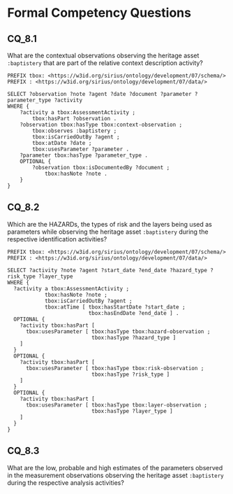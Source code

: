 # Formal Competency Questions

## CQ_8.1
What are the contextual observations observing the heritage asset `:baptistery` that are part of the relative context description activity?

```SPARQL
PREFIX tbox: <https://w3id.org/sirius/ontology/development/07/schema/>
PREFIX : <https://w3id.org/sirius/ontology/development/07/data/>

SELECT ?observation ?note ?agent ?date ?document ?parameter ?parameter_type ?activity
WHERE {
    ?activity a tbox:AssessmentActivity ;
        tbox:hasPart ?observation .
    ?observation tbox:hasType tbox:context-observation ;
        tbox:observes :baptistery ;
        tbox:isCarriedOutBy ?agent ;
        tbox:atDate ?date ;
        tbox:usesParameter ?parameter .
    ?parameter tbox:hasType ?parameter_type .
    OPTIONAL {
        ?observation tbox:isDocumentedBy ?document ;
            tbox:hasNote ?note .
    }
}
```

## CQ_8.2
Which are the HAZARDs, the types of risk and the layers being used as parameters while observing the heritage asset `:baptistery` during the respective identification activities?

```SPARQL
PREFIX tbox: <https://w3id.org/sirius/ontology/development/07/schema/>
PREFIX : <https://w3id.org/sirius/ontology/development/07/data/>

SELECT ?activity ?note ?agent ?start_date ?end_date ?hazard_type ?risk_type ?layer_type
WHERE {
  ?activity a tbox:AssessmentActivity ;
            tbox:hasNote ?note ;
            tbox:isCarriedOutBy ?agent ;
            tbox:atTime [ tbox:hasStartDate ?start_date ;
                          tbox:hasEndDate ?end_date ] .
  OPTIONAL {
    ?activity tbox:hasPart [
      tbox:usesParameter [ tbox:hasType tbox:hazard-observation ;
                           tbox:hasType ?hazard_type ]
    ]
  }
  OPTIONAL {
    ?activity tbox:hasPart [
      tbox:usesParameter [ tbox:hasType tbox:risk-observation ;
                           tbox:hasType ?risk_type ]
    ]
  }
  OPTIONAL {
    ?activity tbox:hasPart [
      tbox:usesParameter [ tbox:hasType tbox:layer-observation ;
                           tbox:hasType ?layer_type ]
    ]
  }
}
```

## CQ_8.3
What are the low, probable and high estimates of the parameters observed in the measurement observations observing the heritage asset `:baptistery` during the respective analysis activities?

```SPARQL

```